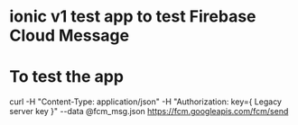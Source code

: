 # ionic v1 test app to test Firebase Cloud Message

# To test the app

curl -H "Content-Type: application/json" -H "Authorization: key={ Legacy server key }" --data @fcm_msg.json https://fcm.googleapis.com/fcm/send
